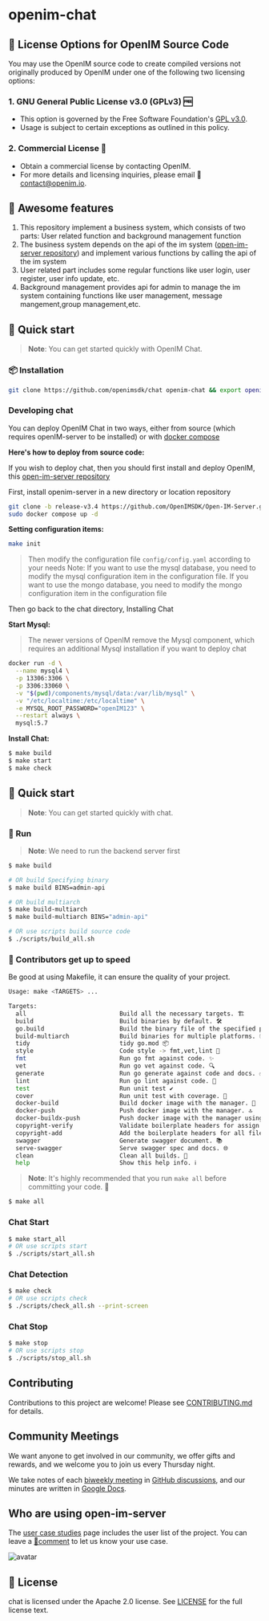 # openim-chat

## 📄 License Options for OpenIM Source Code

You may use the OpenIM source code to create compiled versions not originally produced by OpenIM under one of the following two licensing options:

### 1. GNU General Public License v3.0 (GPLv3) 🆓

+ This option is governed by the Free Software Foundation's [GPL v3.0](https://www.gnu.org/licenses/gpl-3.0.en.html).
+ Usage is subject to certain exceptions as outlined in this policy.

### 2. Commercial License 💼

+ Obtain a commercial license by contacting OpenIM.
+ For more details and licensing inquiries, please email 📧 [contact@openim.io](mailto:contact@openim.io).

## 🧩 Awesome features
1. This repository implement a business system, which consists of two parts: User related function and background management function
2. The business system depends on the api of the im system ([open-im-server repository](https://github.com/openimsdk/open-im-server)) and implement various functions by calling the api of the im system
3. User related part includes some regular functions like user login, user register, user info update, etc.
4. Background management provides api for admin to manage the im system containing functions like user management, message mangement,group management,etc.

## 🛫 Quick start 

> **Note**: You can get started quickly with OpenIM Chat.

### 📦 Installation

```bash
git clone https://github.com/openimsdk/chat openim-chat && export openim-chat=$(pwd)/openim-chat && cd $openim-chat && make
```

### Developing chat

You can deploy OpenIM Chat in two ways, either from source (which requires openIM-server to be installed) or with [docker compose](https://github.com/openimsdk/openim-docker)

**Here's how to deploy from source code:**

If you wish to deploy chat, then you should first install and deploy OpenIM, this [open-im-server repository](https://github.com/openimsdk/open-im-server)

First, install openim-server in a new directory or location repository

```bash
git clone -b release-v3.4 https://github.com/OpenIMSDK/Open-IM-Server.git openim && export openim=$(pwd)/openim && cd $openim
sudo docker compose up -d
```

**Setting configuration items:**

```bash
make init
```

> Then modify the configuration file `config/config.yaml` according to your needs
> Note: If you want to use the mysql database, you need to modify the mysql configuration item in the configuration file. If you want to use the mongo database, you need to modify the mongo configuration item in the configuration file


Then go back to the chat directory, Installing Chat

**Start Mysql:**

> The newer versions of OpenIM remove the Mysql component, which requires an additional Mysql installation if you want to deploy chat

```bash
docker run -d \
  --name mysql4 \
  -p 13306:3306 \
  -p 3306:33060 \
  -v "$(pwd)/components/mysql/data:/var/lib/mysql" \
  -v "/etc/localtime:/etc/localtime" \
  -e MYSQL_ROOT_PASSWORD="openIM123" \
  --restart always \
  mysql:5.7
```

**Install Chat:**

```bash
$ make build
$ make start
$ make check
```

## 🛫 Quick start 

> **Note**: You can get started quickly with chat.

### 🚀 Run

> **Note**: 
> We need to run the backend server first

```bash
$ make build

# OR build Specifying binary
$ make build BINS=admin-api

# OR build multiarch
$ make build-multiarch
$ make build-multiarch BINS="admin-api"

# OR use scripts build source code
$ ./scripts/build_all.sh
```

### 📖 Contributors get up to speed

Be good at using Makefile, it can ensure the quality of your project.

```bash
Usage: make <TARGETS> ...

Targets:
  all                          Build all the necessary targets. 🏗️
  build                        Build binaries by default. 🛠️
  go.build                     Build the binary file of the specified platform. 👨‍💻
  build-multiarch              Build binaries for multiple platforms. 🌍
  tidy                         tidy go.mod 📦
  style                        Code style -> fmt,vet,lint 🎨
  fmt                          Run go fmt against code. ✨
  vet                          Run go vet against code. 🔍
  generate                     Run go generate against code and docs. ✅
  lint                         Run go lint against code. 🔎
  test                         Run unit test ✔️
  cover                        Run unit test with coverage. 🧪
  docker-build                 Build docker image with the manager. 🐳
  docker-push                  Push docker image with the manager. 🔝
  docker-buildx-push           Push docker image with the manager using buildx. 🚢
  copyright-verify             Validate boilerplate headers for assign files. 📄
  copyright-add                Add the boilerplate headers for all files. 📝
  swagger                      Generate swagger document. 📚
  serve-swagger                Serve swagger spec and docs. 🌐
  clean                        Clean all builds. 🧹
  help                         Show this help info. ℹ️
```

> **Note**: 
> It's highly recommended that you run `make all` before committing your code. 🚀

```bash
$ make all
```

### Chat Start

```bash
$ make start_all
# OR use scripts start
$ ./scripts/start_all.sh
```

### Chat Detection

```bash
$ make check
# OR use scripts check
$ ./scripts/check_all.sh --print-screen
```

### Chat Stop

```bash
$ make stop
# OR use scripts stop
$ ./scripts/stop_all.sh
```

## Contributing

Contributions to this project are welcome! Please see [CONTRIBUTING.md](./CONTRIBUTING.md) for details.

## Community Meetings
We want anyone to get involved in our community, we offer gifts and rewards, and we welcome you to join us every Thursday night.

We take notes of each [biweekly meeting](https://github.com/openimsdk/open-im-server/issues/381) in [GitHub discussions](https://github.com/openimsdk/open-im-server/discussions/categories/meeting), and our minutes are written in [Google Docs](https://docs.google.com/document/d/1nx8MDpuG74NASx081JcCpxPgDITNTpIIos0DS6Vr9GU/edit?usp=sharing).


## Who are using open-im-server
The [user case studies](https://github.com/openimsdk/community/blob/main/ADOPTERS.md) page includes the user list of the project. You can leave a [📝comment](https://github.com/openimsdk/open-im-server/issues/379) to let us know your use case.

![avatar](https://github.com/openimsdk/OpenIM-Docs/blob/main/docs/images/WechatIMG20.jpeg)

## 🚨 License

chat is licensed under the  Apache 2.0 license. See [LICENSE](https://github.com/openimsdk/chat/tree/main/LICENSE) for the full license text.
